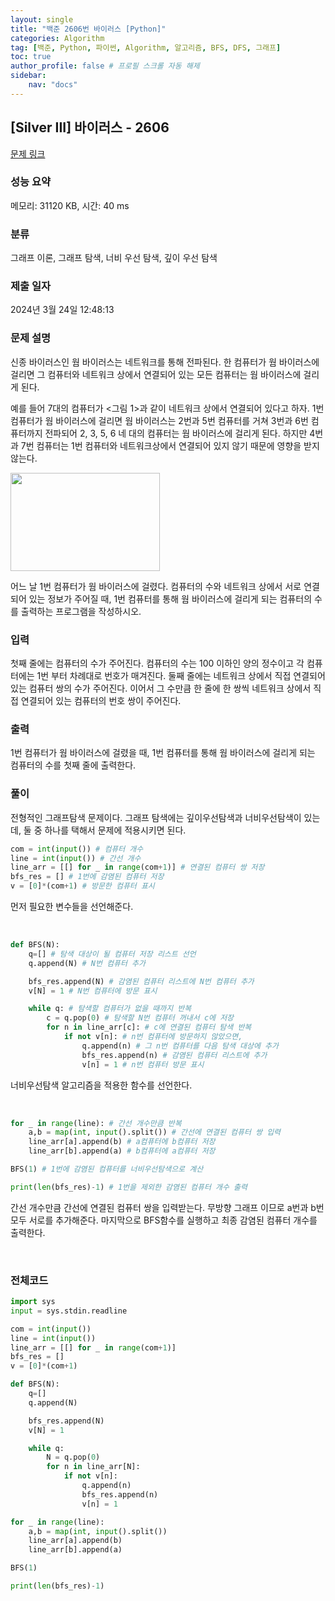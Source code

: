 ```yaml
---
layout: single
title: "백준 2606번 바이러스 [Python]"
categories: Algorithm
tag: [백준, Python, 파이썬, Algorithm, 알고리즘, BFS, DFS, 그래프]
toc: true
author_profile: false # 프로필 스크롤 자동 해제
sidebar:
    nav: "docs"
---
```


## [Silver III] 바이러스 - 2606 

[문제 링크](https://www.acmicpc.net/problem/2606) 

### 성능 요약

메모리: 31120 KB, 시간: 40 ms

### 분류

그래프 이론, 그래프 탐색, 너비 우선 탐색, 깊이 우선 탐색

### 제출 일자

2024년 3월 24일 12:48:13

### 문제 설명

<p>신종 바이러스인 웜 바이러스는 네트워크를 통해 전파된다. 한 컴퓨터가 웜 바이러스에 걸리면 그 컴퓨터와 네트워크 상에서 연결되어 있는 모든 컴퓨터는 웜 바이러스에 걸리게 된다.</p>

<p>예를 들어 7대의 컴퓨터가 <그림 1>과 같이 네트워크 상에서 연결되어 있다고 하자. 1번 컴퓨터가 웜 바이러스에 걸리면 웜 바이러스는 2번과 5번 컴퓨터를 거쳐 3번과 6번 컴퓨터까지 전파되어 2, 3, 5, 6 네 대의 컴퓨터는 웜 바이러스에 걸리게 된다. 하지만 4번과 7번 컴퓨터는 1번 컴퓨터와 네트워크상에서 연결되어 있지 않기 때문에 영향을 받지 않는다.</p>

<p><img alt="" src="https://www.acmicpc.net/upload/images/zmMEZZ8ioN6rhCdHmcIT4a7.png" style="width: 239px; height: 157px; "></p>

<p>어느 날 1번 컴퓨터가 웜 바이러스에 걸렸다. 컴퓨터의 수와 네트워크 상에서 서로 연결되어 있는 정보가 주어질 때, 1번 컴퓨터를 통해 웜 바이러스에 걸리게 되는 컴퓨터의 수를 출력하는 프로그램을 작성하시오.</p>

### 입력 

 <p>첫째 줄에는 컴퓨터의 수가 주어진다. 컴퓨터의 수는 100 이하인 양의 정수이고 각 컴퓨터에는 1번 부터 차례대로 번호가 매겨진다. 둘째 줄에는 네트워크 상에서 직접 연결되어 있는 컴퓨터 쌍의 수가 주어진다. 이어서 그 수만큼 한 줄에 한 쌍씩 네트워크 상에서 직접 연결되어 있는 컴퓨터의 번호 쌍이 주어진다.</p>

### 출력 

 <p>1번 컴퓨터가 웜 바이러스에 걸렸을 때, 1번 컴퓨터를 통해 웜 바이러스에 걸리게 되는 컴퓨터의 수를 첫째 줄에 출력한다.</p>

### 풀이
<p>전형적인 그래프탐색 문제이다. 그래프 탐색에는 깊이우선탐색과 너비우선탐색이 있는데, 둘 중 하나를 택해서 문제에 적용시키면 된다.</p>

~~~python
com = int(input()) # 컴퓨터 개수
line = int(input()) # 간선 개수
line_arr = [[] for _ in range(com+1)] # 연결된 컴퓨터 쌍 저장
bfs_res = [] # 1번에 감염된 컴퓨터 저장
v = [0]*(com+1) # 방문한 컴퓨터 표시
~~~
<p>먼저 필요한 변수들을 선언해준다. </p>
<br>

~~~python
def BFS(N):
    q=[] # 탐색 대상이 될 컴퓨터 저장 리스트 선언
    q.append(N) # N번 컴퓨터 추가

    bfs_res.append(N) # 감염된 컴퓨터 리스트에 N번 컴퓨터 추가
    v[N] = 1 # N번 컴퓨터에 방문 표시

    while q: # 탐색할 컴퓨터가 없을 때까지 반복
        c = q.pop(0) # 탐색할 N번 컴퓨터 꺼내서 c에 저장
        for n in line_arr[c]: # c에 연결된 컴퓨터 탐색 반복
            if not v[n]: # n번 컴퓨터에 방문하지 않았으면,
                q.append(n) # 그 n번 컴퓨터를 다음 탐색 대상에 추가
                bfs_res.append(n) # 감염된 컴퓨터 리스트에 추가
                v[n] = 1 # n번 컴퓨터 방문 표시
~~~
<p>너비우선탐색 알고리즘을 적용한 함수를 선언한다.</p>
<br>

~~~python
for _ in range(line): # 간선 개수만큼 반복
    a,b = map(int, input().split()) # 간선에 연결된 컴퓨터 쌍 입력
    line_arr[a].append(b) # a컴퓨터에 b컴퓨터 저장
    line_arr[b].append(a) # b컴퓨터에 a컴퓨터 저장

BFS(1) # 1번에 감염된 컴퓨터를 너비우선탐색으로 계산

print(len(bfs_res)-1) # 1번을 제외한 감염된 컴퓨터 개수 출력
~~~
<p>간선 개수만큼 간선에 연결된 컴퓨터 쌍을 입력받는다. 무방향 그래프 이므로 a번과 b번 모두 서로를 추가해준다. 마지막으로 BFS함수를 실행하고 최종 감염된 컴퓨터 개수를 출력한다.</p>
<br>

### 전체코드
~~~python
import sys
input = sys.stdin.readline

com = int(input())
line = int(input())
line_arr = [[] for _ in range(com+1)]
bfs_res = []
v = [0]*(com+1)

def BFS(N):
    q=[]
    q.append(N)

    bfs_res.append(N)
    v[N] = 1

    while q:
        N = q.pop(0)
        for n in line_arr[N]:
            if not v[n]:
                q.append(n)
                bfs_res.append(n)
                v[n] = 1

for _ in range(line):
    a,b = map(int, input().split())
    line_arr[a].append(b)
    line_arr[b].append(a)

BFS(1)

print(len(bfs_res)-1)
~~~